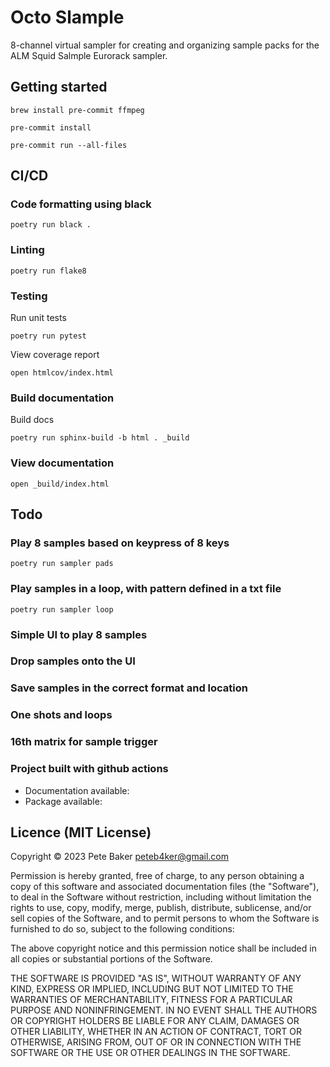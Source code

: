 # Octo Slample

8-channel virtual sampler for creating and organizing sample packs for the
ALM Squid Salmple Eurorack sampler.

## Getting started

```shell
brew install pre-commit ffmpeg
```

```shell
pre-commit install
```

```shell
pre-commit run --all-files
```

## CI/CD

### Code formatting using black

```shell
poetry run black .
```

### Linting

```shell
poetry run flake8
```

### Testing

Run unit tests

```shell
poetry run pytest
```

View coverage report

```shell
open htmlcov/index.html
```

### Build documentation

Build docs

```shell
poetry run sphinx-build -b html . _build
```

### View documentation

```shell
open _build/index.html
```

## Todo

### Play 8 samples based on keypress of 8 keys

```shell
poetry run sampler pads
```

### Play samples in a loop, with pattern defined in a txt file

```shell
poetry run sampler loop
```

### Simple UI to play 8 samples

### Drop samples onto the UI

### Save samples in the correct format and location

### One shots and loops

### 16th matrix for sample trigger

### Project built with github actions

- Documentation available:
- Package available:

## Licence (MIT License)

Copyright © 2023 Pete Baker <peteb4ker@gmail.com>

Permission is hereby granted, free of charge, to any person obtaining a copy of this software and associated documentation files (the "Software"), to deal in the Software without restriction, including without limitation the rights to use, copy, modify, merge, publish, distribute, sublicense, and/or sell copies of the Software, and to permit persons to whom the Software is furnished to do so, subject to the following conditions:

The above copyright notice and this permission notice shall be included in all copies or substantial portions of the Software.

THE SOFTWARE IS PROVIDED "AS IS", WITHOUT WARRANTY OF ANY KIND, EXPRESS OR IMPLIED, INCLUDING BUT NOT LIMITED TO THE WARRANTIES OF MERCHANTABILITY, FITNESS FOR A PARTICULAR PURPOSE AND NONINFRINGEMENT. IN NO EVENT SHALL THE AUTHORS OR COPYRIGHT HOLDERS BE LIABLE FOR ANY CLAIM, DAMAGES OR OTHER LIABILITY, WHETHER IN AN ACTION OF CONTRACT, TORT OR OTHERWISE, ARISING FROM, OUT OF OR IN CONNECTION WITH THE SOFTWARE OR THE USE OR OTHER DEALINGS IN THE SOFTWARE.
